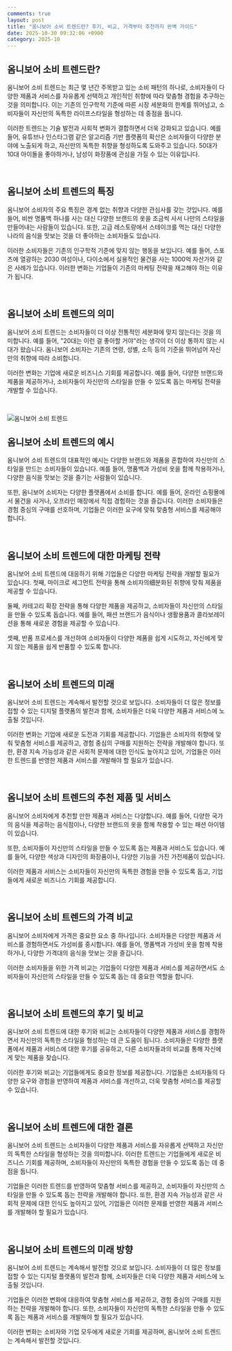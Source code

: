 ```yaml
---
comments: true
layout: post
title: "옴니보어 소비 트렌드란? 후기, 비교, 가격부터 추천까지 완벽 가이드"
date: 2025-10-30 09:32:06 +0900
category: 2025-10
---
```


## 옴니보어 소비 트렌드란?

옴니보어 소비 트렌드는 최근 몇 년간 주목받고 있는 소비 패턴의 하나로, 소비자들이 다양한 제품과 서비스를 자유롭게 선택하고 개인적인 취향에 따라 맞춤형 경험을 추구하는 것을 의미합니다. 이는 기존의 인구학적 기준에 따른 시장 세분화의 한계를 뛰어넘고, 소비자들이 자신만의 독특한 라이프스타일을 형성하는 데 중점을 둡니다.

이러한 트렌드는 기술 발전과 사회적 변화가 결합하면서 더욱 강화되고 있습니다. 예를 들어, 유튜브나 인스타그램 같은 알고리즘 기반 플랫폼의 확산은 소비자들이 다양한 분야에 노출되게 하고, 자신만의 독특한 취향을 형성하도록 도와주고 있습니다. 50대가 10대 아이돌을 좋아하거나, 남성이 화장품에 관심을 가질 수 있는 이유입니다.

<br>

## 옴니보어 소비 트렌드의 특징

옴니보어 소비자의 주요 특징은 경계 없는 취향과 다양한 관심사를 갖는 것입니다. 예를 들어, 비싼 명품백 하나를 사는 대신 다양한 브랜드의 옷을 조금씩 사서 나만의 스타일을 만들어내는 사람들이 있습니다. 또한, 고급 레스토랑에서 스테이크를 먹는 대신 다양한 나라의 음식을 맛보는 것을 더 좋아하는 소비자들도 있습니다.

이러한 소비자들은 기존의 인구학적 기준에 맞지 않는 행동을 보입니다. 예를 들어, 스포츠에 열광하는 2030 여성이나, 다이소에서 실용적인 물건을 사는 1000억 자산가와 같은 사례가 있습니다. 이러한 변화는 기업들이 기존의 마케팅 전략을 재고해야 하는 이유가 됩니다.

<br>

## 옴니보어 소비 트렌드의 의미

옴니보어 소비 트렌드는 소비자들이 더 이상 전통적인 세분화에 맞지 않는다는 것을 의미합니다. 예를 들어, "20대는 이런 걸 좋아할 거야"라는 생각이 더 이상 통하지 않는 시대가 왔습니다. 옴니보어 소비자는 기존의 연령, 성별, 소득 등의 기준을 뛰어넘어 자신만의 취향에 따라 소비합니다.

이러한 변화는 기업에 새로운 비즈니스 기회를 제공합니다. 예를 들어, 다양한 브랜드와 제품을 제공하거나, 소비자들이 자신만의 스타일을 만들 수 있도록 돕는 마케팅 전략을 개발할 수 있습니다.

<br>

![옴니보어 소비 트렌드](https://images.unsplash.com/photo-1759386850821-7b63d7f5af08?crop=entropy&cs=tinysrgb&fit=max&fm=jpg&ixid=M3w4MTk5NDN8MHwxfHJhbmRvbXx8fHx8fHx8fDE3NjE3ODQzMDh8&ixlib=rb-4.1.0&q=80&w=400)

## 옴니보어 소비 트렌드의 예시

옴니보어 소비 트렌드의 대표적인 예시는 다양한 브랜드와 제품을 혼합하여 자신만의 스타일을 만드는 소비자들이 있습니다. 예를 들어, 명품백과 가성비 옷을 함께 착용하거나, 다양한 음식을 맛보는 것을 즐기는 사람들이 있습니다.

또한, 옴니보어 소비자는 다양한 플랫폼에서 소비를 합니다. 예를 들어, 온라인 쇼핑몰에서 물건을 사거나, 오프라인 매장에서 직접 경험하는 것을 즐깁니다. 이러한 소비자들은 경험 중심의 구매를 선호하며, 기업들은 이러한 요구에 맞춰 맞춤형 서비스를 제공해야 합니다.

<br>

## 옴니보어 소비 트렌드에 대한 마케팅 전략

옴니보어 소비 트렌드에 대응하기 위해 기업들은 다양한 마케팅 전략을 개발할 필요가 있습니다. 첫째, 마이크로 세그먼트 전략을 통해 소비자의细분화된 취향에 맞춰 제품을 제공할 수 있습니다.

둘째, 카테고리 확장 전략을 통해 다양한 제품을 제공하고, 소비자들이 자신만의 스타일을 만들 수 있도록 돕습니다. 예를 들어, 패션 브랜드가 음식이나 생활용품과 콜라보레이션을 통해 새로운 경험을 제공할 수 있습니다.

셋째, 반품 프로세스를 개선하여 소비자들이 다양한 제품을 쉽게 시도하고, 자신에게 맞지 않는 제품을 쉽게 반품할 수 있도록 합니다.

<br>

## 옴니보어 소비 트렌드의 미래

옴니보어 소비 트렌드는 계속해서 발전할 것으로 보입니다. 소비자들이 더 많은 정보를 접할 수 있는 디지털 플랫폼의 발전과 함께, 소비자들은 더욱 다양한 제품과 서비스에 노출될 것입니다.

이러한 변화는 기업에 새로운 도전과 기회를 제공합니다. 기업들은 소비자의 취향에 맞춰 맞춤형 서비스를 제공하고, 경험 중심의 구매를 지원하는 전략을 개발해야 합니다. 또한, 환경 지속 가능성과 같은 사회적 문제에 대한 인식도 높아지고 있어, 기업들은 이러한 트렌드를 반영한 제품과 서비스를 개발해야 할 필요가 있습니다.

<br>

## 옴니보어 소비 트렌드의 추천 제품 및 서비스

옴니보어 소비자에게 추천할 만한 제품과 서비스는 다양합니다. 예를 들어, 다양한 국가의 음식을 제공하는 음식점이나, 다양한 브랜드의 옷을 함께 착용할 수 있는 패션 아이템이 있습니다.

또한, 소비자들이 자신만의 스타일을 만들 수 있도록 돕는 제품과 서비스도 있습니다. 예를 들어, 다양한 색상과 디자인의 화장품이나, 다양한 기능을 가진 가전제품이 있습니다.

 이러한 제품과 서비스는 소비자들이 자신만의 독특한 경험을 만들 수 있도록 돕고, 기업들에게 새로운 비즈니스 기회를 제공합니다.

<br>

## 옴니보어 소비 트렌드의 가격 비교

옴니보어 소비자에게 가격은 중요한 요소 중 하나입니다. 소비자들은 다양한 제품과 서비스를 경험하면서도 가성비를 중시합니다. 예를 들어, 명품백과 가성비 옷을 함께 착용하거나, 다양한 가격대의 음식을 맛보는 것을 즐깁니다.

이러한 소비자들을 위한 가격 비교는 기업들이 다양한 제품과 서비스를 제공하면서도 소비자들이 자신만의 스타일을 만들 수 있도록 돕는 데 중요한 역할을 합니다.

<br>

## 옴니보어 소비 트렌드의 후기 및 비교

옴니보어 소비 트렌드에 대한 후기와 비교는 소비자들이 다양한 제품과 서비스를 경험하면서 자신만의 독특한 스타일을 형성하는 데 큰 도움이 됩니다. 소비자들은 다양한 플랫폼에서 제품과 서비스에 대한 후기를 공유하고, 다른 소비자들과의 비교를 통해 자신에게 맞는 제품을 찾습니다.

이러한 후기와 비교는 기업들에게도 중요한 정보를 제공합니다. 기업들은 소비자들의 다양한 요구와 경험을 반영하여 제품과 서비스를 개선하고, 더욱 맞춤형 서비스를 제공할 수 있습니다.

<br>

## 옴니보어 소비 트렌드에 대한 결론

옴니보어 소비 트렌드는 소비자들이 다양한 제품과 서비스를 자유롭게 선택하고 자신만의 독특한 스타일을 형성하는 것을 의미합니다. 이러한 트렌드는 기업들에게 새로운 비즈니스 기회를 제공하며, 소비자들이 자신만의 독특한 경험을 만들 수 있도록 돕는 데 중점을 둡니다.

기업들은 이러한 트렌드를 반영하여 맞춤형 서비스를 제공하고, 소비자들이 자신만의 스타일을 만들 수 있도록 돕는 전략을 개발해야 합니다. 또한, 환경 지속 가능성과 같은 사회적 문제에 대한 인식도 높아지고 있어, 기업들은 이러한 문제를 반영한 제품과 서비스를 개발해야 할 필요가 있습니다.

<br>

## 옴니보어 소비 트렌드의 미래 방향

옴니보어 소비 트렌드는 계속해서 발전할 것으로 보입니다. 소비자들이 더 많은 정보를 접할 수 있는 디지털 플랫폼의 발전과 함께, 소비자들은 더욱 다양한 제품과 서비스에 노출될 것입니다.

기업들은 이러한 변화에 대응하여 맞춤형 서비스를 제공하고, 경험 중심의 구매를 지원하는 전략을 개발해야 합니다. 또한, 소비자들이 자신만의 독특한 스타일을 만들 수 있도록 돕는 제품과 서비스를 개발해야 할 필요가 있습니다.

이러한 변화는 소비자와 기업 모두에게 새로운 기회를 제공하며, 옴니보어 소비 트렌드는 계속해서 발전할 것입니다.